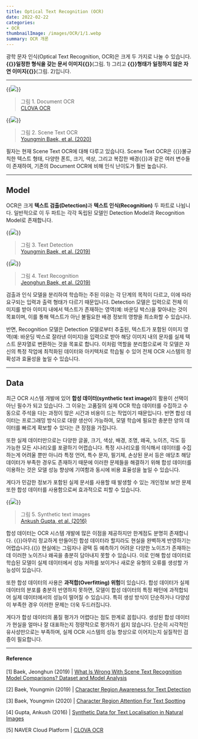 ```yaml
---
title: Optical Text Recognition (OCR)
date: 2022-02-22
categories:
- OCR
thumbnailImage: /images/OCR/1/1.webp
summary: OCR 개론
---
```

광학 문자 인식(Optical Text Recognition, OCR)은 크게 두 가지로 나눌 수 있습니다. <strong>{{<hl-text primary>}}일정한 형식을 갖는 문서 이미지{{</hl-text>}}</strong>(그림. 1) 그리고 <strong>{{<hl-text primary>}}형태가 일정하지 않은 자연 이미지{{</hl-text>}}</strong>(그림. 2)입니다.

---
{{<image classes="center" src="/images/OCR/1/1.webp">}}
> 그림 1. Document OCR<br>
[CLOVA OCR](https://www.ncloud.com/product/aiService/ocr#detail)

{{<image classes="center" src="/images/OCR/1/2.webp">}}
> 그림 2. Scene Text OCR<br>
[Youngmin Baek, et al. (2020)](https://arxiv.org/abs/2007.09629)

필자는 현재 Scene Text OCR에 대해 다루고 있습니다. Scene Text OCR은 {{<hl-text primary>}}불규칙한 텍스트 형태, 다양한 폰트, 크기, 색상, 그리고 복잡한 배경{{</hl-text>}}과 같은 여러 변수들이 존재하여, 기존의 Document OCR에 비해 인식 난이도가 훨씬 높습니다.

---
## Model
OCR은 크게 <strong>텍스트 검출(Detection)</strong>과 <strong>텍스트 인식(Recognition)</strong> 두 파트로 나뉩니다. 일반적으로 이 두 파트는 각각 독립된 모델인 Detection Model과 Recognition Model로 존재합니다.

{{<image classes="center" src="/images/OCR/1/3.webp">}}
> 그림 3. Text Detection<br>
[Youngmin Baek, et al. (2019)](https://arxiv.org/abs/1904.01941)

{{<image classes="center" src="/images/OCR/1/4.webp">}}
> 그림 4. Text Recognition<br>
[Jeonghun Baek, et al. (2019)](https://arxiv.org/abs/1904.01906)

검출과 인식 모델을 분리하여 학습하는 주된 이유는 각 단계의 목적이 다르고, 이에 따라 요구되는 입력과 출력 형태가 다르기 때문입니다. Detection 모델은 입력으로 전체 이미지를 받아 이미지 내에서 텍스트가 존재하는 영역(예: 바운딩 박스)을 찾아내는 것이 목표이며, 이를 통해 텍스트가 아닌 불필요한 배경 정보의 영향을 최소화할 수 있습니다.

반면, Recognition 모델은 Detection 모델로부터 추출된, 텍스트가 포함된 이미지 영역(예: 바운딩 박스로 잘라낸 이미지)을 입력으로 받아 해당 이미지 내의 문자를 실제 텍스트 문자열로 변환하는 것을 목표로 합니다. 이처럼 역할을 분리함으로써 각 모델은 자신의 특정 작업에 최적화된 데이터와 아키텍처로 학습될 수 있어 전체 OCR 시스템의 정확성과 효율성을 높일 수 있습니다.

---
## Data
최근 OCR 시스템 개발에 있어 <strong>합성 데이터(synthetic text image)</strong>의 활용이 선택이 아닌 필수가 되고 있습니다. 그 이유는 고품질의 실제 OCR 학습 데이터를 수집하고 수동으로 주석을 다는 과정이 많은 시간과 비용이 드는 작업이기 때문입니다. 반면 합성 데이터는 프로그래밍 방식으로 대량 생산이 가능하여, 모델 학습에 필요한 충분한 양의 데이터를 빠르게 확보할 수 있다는 큰 장점을 가집니다.

또한 실제 데이터만으로는 다양한 글꼴, 크기, 색상, 배경, 조명, 왜곡, 노이즈, 각도 등 가능한 모든 시나리오를 포괄하기 어렵습니다. 특정 시나리오를 의식해서 데이터를 수집하는게 어려울 뿐만 아니라 특정 언어, 특수 문자, 필기체, 손상된 문서 등은 애당초 해당 데이터가 부족한 경우도 존재하기 때문에 이러한 문제들을 해결하기 위해 합성 데이터를 이용하는 것은 모델 성능 향상에 기여함과 동시에 비용 효율성을 높일 수 있습니다.

게다가 민감한 정보가 포함된 실제 문서를 사용할 때 발생할 수 있는 개인정보 보안 문제 또한 합성 데이터를 사용함으로써 효과적으로 피할 수 있습니다.

{{<image classes="center" src="/images/OCR/1/5.webp">}}
> 그림 5. Synthetic text images<br>
[Ankush Gupta, et al. (2016)](https://www.robots.ox.ac.uk/~vgg/publications/2016/Gupta16/)

합성 데이터는 OCR 시스템 개발에 많은 이점을 제공하지만 한계점도 분명히 존재합니다. {{<hl-text primary>}}아무리 정교하게 만들어진 합성 데이터라 할지라도 현실을 완벽하게 반영하기는 어렵습니다.{{</hl-text>}} 현실에는 그림자나 광택 등 예측하기 어려운 다양한 노이즈가 존재하는데 이러한 노이즈나 왜곡을 충분히 담아내지 못할 수 있습니다. 이로 인해 합성 데이터로 학습된 모델이 실제 데이터에서 성능 저하를 보이거나 새로운 유형의 오류를 생성할 가능성이 있습니다.

또한 합성 데이터의 사용은 <strong>과적합(Overfitting) 위험</strong>이 있습니다. 합성 데이터가 실제 데이터의 분포를 충분히 반영하지 못하면, 모델이 합성 데이터의 특정 패턴에 과적합되어 실제 데이터에서의 성능이 떨어질 수 있습니다. 특히 생성 방식이 단순하거나 다양성이 부족한 경우 이러한 문제는 더욱 두드러집니다.

게다가 합성 데이터의 품질 평가가 어렵다는 점도 한계로 꼽힙니다. 생성된 합성 데이터가 현실을 얼마나 잘 대표하는지 정량적으로 평가하기 쉽지 않습니다. 단순히 시각적인 유사성만으로는 부족하며, 실제 OCR 시스템의 성능 향상으로 이어지는지 실질적인 검증이 필요합니다.

---
#### Reference
[1] Baek, Jeonghun (2019) | [What Is Wrong With Scene Text Recognition Model Comparisons? Dataset and Model Analysis](https://arxiv.org/abs/1904.01906)

[2] Baek, Youngmin (2019) | [Character Region Awareness for Text Detection](https://arxiv.org/abs/1904.01941)

[3] Baek, Youngmin (2020) | [Character Region Attention For Text Spotting](https://arxiv.org/abs/2007.09629)

[4] Gupta, Ankush (2016) | [Synthetic Data for Text Localisation in Natural Images](https://www.robots.ox.ac.uk/~vgg/publications/2016/Gupta16)

[5] NAVER Cloud Platform | [CLOVA OCR](https://www.ncloud.com/product/aiService/ocr#detail)